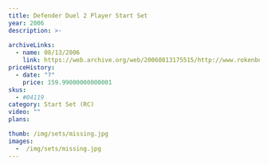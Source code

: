 ```yaml
---
title: Defender Duel 2 Player Start Set
year: 2006
description: >-
  
archiveLinks:
  - name: 08/13/2006
    link: https://web.archive.org/web/20060813175515/http://www.rokenbok.com/catalog/04119_pd_ss_ddefender.html
priceHistory:
  - date: "?"
    price: 159.99000000000001
skus:
  - #04119
category: Start Set (RC)
video: ""
plans:

thumb: /img/sets/missing.jpg
images:
  -  /img/sets/missing.jpg
---
```

